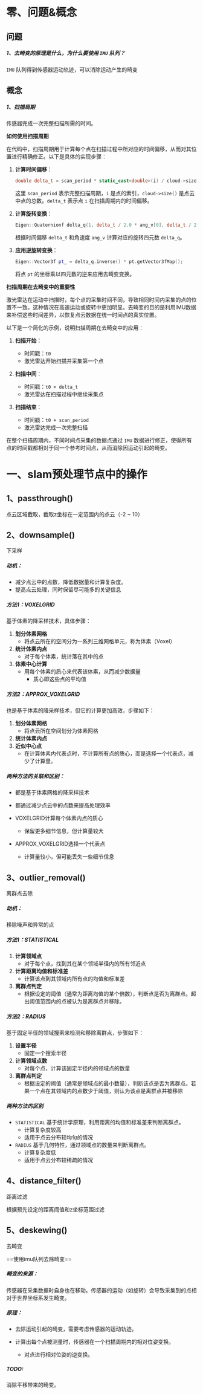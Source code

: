 # 零、问题&概念

## 问题

##### 1、去畸变的原理是什么，为什么要使用 `IMU` 队列？

`IMU` 队列得到传感器运动轨迹，可以消除运动产生的畸变

## 概念

##### 1、扫描周期

传感器完成一次完整扫描所需的时间。

**如何使用扫描周期**

在代码中，扫描周期用于计算每个点在扫描过程中所对应的时间偏移，从而对其位置进行精确修正。以下是具体的实现步骤：

1. **计算时间偏移**：
    ```cpp
    double delta_t = scan_period * static_cast<double>(i) / cloud->size();
    ```
    这里 `scan_period` 表示完整扫描周期，`i` 是点的索引，`cloud->size()` 是点云中点的总数。`delta_t` 表示点 `i` 在扫描周期内的时间偏移。

2. **计算旋转变换**：
    ```cpp
    Eigen::Quaternionf delta_q(1, delta_t / 2.0 * ang_v[0], delta_t / 2.0 * ang_v[1], delta_t / 2.0 * ang_v[2]);
    ```
    根据时间偏移 `delta_t` 和角速度 `ang_v` 计算对应的旋转四元数 `delta_q`。

3. **应用逆旋转变换**：
    ```cpp
    Eigen::Vector3f pt_ = delta_q.inverse() * pt.getVector3fMap();
    ```
    将点 `pt` 的坐标乘以四元数的逆来应用去畸变变换。

**扫描周期在去畸变中的重要性**

激光雷达在运动中扫描时，每个点的采集时间不同，导致相同时间内采集的点的位置不一致。这种情况在高速运动或旋转中更加明显。去畸变的目的是利用IMU数据来补偿这些时间差异，以恢复点云数据在统一时间点的真实位置。

以下是一个简化的示例，说明扫描周期在去畸变中的应用：

1. **扫描开始**：
    - 时间戳：`t0`
    - 激光雷达开始扫描并采集第一个点

2. **扫描中间**：
    - 时间戳：`t0 + delta_t`
    - 激光雷达在扫描过程中继续采集点

3. **扫描结束**：
    - 时间戳：`t0 + scan_period`
    - 激光雷达完成一次完整扫描

在整个扫描周期内，不同时间点采集的数据点通过 `IMU` 数据进行修正，使得所有点的时间戳都相对于同一个参考时间点，从而消除因运动引起的畸变。

# 一、slam预处理节点中的操作

## 1、passthrough()

点云区域截取，截取z坐标在一定范围内的点云（-2 ~ 10）

## 2、downsample()

下采样

##### 动机：

- 减少点云中的点数，降低数据量和计算复杂度。
- 提高点云处理，同时保留尽可能多的关键信息

##### 方法1：VOXELGRID

基于体素的降采样技术，具体步骤：

1. **划分体素网格**
   - 将点云所在的空间分为一系列三维网格单元，称为体素（Voxel）
2. **统计体素内点**
   - 对于每个体素，统计落在其中的点
3. **体素中心计算**
   - 用每个体素的质心来代表该体素，从而减少数据量
     - 质心即这些点的平均值

##### 方法2：APPROX_VOXELGRID

也是基于体素的降采样技术，但它的计算更加高效，步骤如下：

1. **划分体素网格**
   - 将点云所在空间划分为体素网格
2. **统计体素内点**
3. **近似中心点**
   - 在计算体素内代表点时，不计算所有点的质心，而是选择一个代表点，减少了计算量。

##### 两种方法的关联和区别：

- 都是基于体素网格的降采样技术
- 都通过减少点云中的点数来提高处理效率
- VOXELGRID计算每个体素内点的质心
  - 保留更多细节信息，但计算量较大

- APPROX_VOXELGRID选择一个代表点
  - 计算量较小，但可能丢失一些细节信息


## 3、outlier_removal()

离群点去除

##### 动机：

移除噪声和异常的点

##### 方法1：STATISTICAL

1. **计算领域点**
   - 对于每个点，找到其在某个领域半径内的所有邻近点
2. **计算距离均值和标准差**
   - 计算该点到其领域内所有点的均值和标准差
3. **离群点判定**
   - 根据设定的阈值（通常为距离均值的某个倍数），判断点是否为离群点。超出阈值范围内的点被认为是离群点并移除。

##### 方法2：RADIUS

基于固定半径的领域搜索来检测和移除离群点，步骤如下：

1. **设置半径**
   - 固定一个搜索半径
2. **计算领域点数**
   - 对每个点，计算该固定半径内的领域点的数量
3. **离群点判定**
   - 根据设定的阈值（通常是领域点的最小数量），判断该点是否为离群点。若果一个点在其领域内的点数少于阈值，则认为该点是离群点并被移除

##### 两种方法的区别

- `STATISTICAL` 基于统计学原理，利用距离的均值和标准差来判断离群点。
  - 计算复杂度较高
  - 适用于点云分布较均匀的情况
- `RADIUS` 基于几何特性，通过领域点的数量来判断离群点。
  - 计算复杂度低
  - 适用于点云分布较稀疏的情况

## 4、distance_filter()

距离过滤

根据预先设定的距离阈值和z坐标范围过滤

## 5、deskewing()

去畸变

==使用imu队列去除畸变==

##### 畸变的来源：

传感器在采集数据时自身也在移动。传感器的运动（如旋转）会导致采集到的点相对于世界坐标系发生畸变。

##### 原理：

- 去除运动引起的畸变，需要考虑传感器的运动轨迹。

- 计算出每个点被测量时，传感器在一个扫描周期内的相对位姿变换。
  - 对点进行相对位姿的逆变换。

##### TODO:

消除平移带来的畸变。